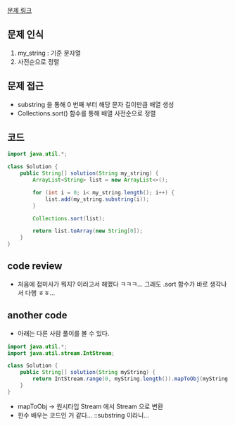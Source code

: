 [문제 링크](https://school.programmers.co.kr/learn/courses/30/lessons/181909)

## 문제 인식

1. my_string : 기준 문자열
2. 사전순으로 정렬

## 문제 접근

- substring 을 통해 0 번째 부터 해당 문자 길이만큼 배열 생성
- Collections.sort() 함수를 통해 배열 사전순으로 정렬

## 코드

```java
import java.util.*;

class Solution {
    public String[] solution(String my_string) {
        ArrayList<String> list = new ArrayList<>();

        for (int i = 0; i< my_string.length(); i++) {
            list.add(my_string.substring(i));
        }

        Collections.sort(list);

        return list.toArray(new String[0]);
    }
}
```

## code review

- 처음에 접미사가 뭐지? 이러고서 해맸다 ㅋㅋㅋ... 그래도 .sort 함수가 바로 생각나서 다행 ㅎㅎ...

## another code

- 아래는 다른 사람 풀이를 볼 수 있다.

```java
import java.util.*;
import java.util.stream.IntStream;

class Solution {
    public String[] solution(String myString) {
        return IntStream.range(0, myString.length()).mapToObj(myString::substring).sorted().toArray(String[]::new);
    }
}
```

- mapToObj -> 원시타입 Stream 에서 Stream<String> 으로 변환
- 한수 배우는 코드인 거 같다... ::substring 이라니...